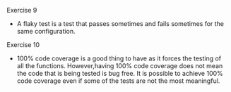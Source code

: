Exercise 9
- A flaky test is a test that passes sometimes and fails sometimes for the same configuration. 

Exercise 10
- 100% code coverage is a good thing to have as it forces the testing of all the functions. 
However,having 100% code coverage does not mean the code that is being tested is bug free. It is possible to achieve 100% code coverage even if some of the tests are not the most meaningful.